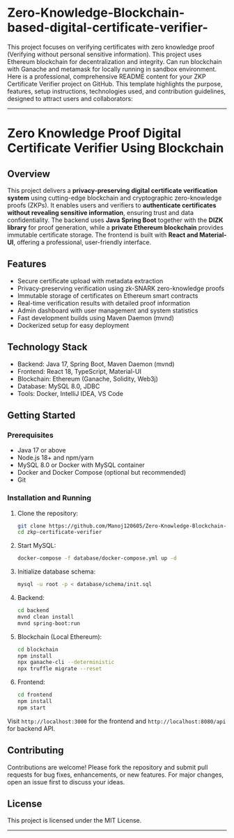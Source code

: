 # Zero-Knowledge-Blockchain-based-digital-certificate-verifier-
This project focuses on verifying certificates with zero knowledge proof (Verifying without personal sensitive information). This project uses Ethereum blockchain for decentralization and integrity. Can run blockchain with Ganache and metamask for locally running in sandbox environment.
Here is a professional, comprehensive README content for your ZKP Certificate Verifier project on GitHub. This template highlights the purpose, features, setup instructions, technologies used, and contribution guidelines, designed to attract users and collaborators:

***

# Zero Knowledge Proof Digital Certificate Verifier Using Blockchain

## Overview

This project delivers a **privacy-preserving digital certificate verification system** using cutting-edge blockchain and cryptographic zero-knowledge proofs (ZKPs). It enables users and verifiers to **authenticate certificates without revealing sensitive information**, ensuring trust and data confidentiality. The backend uses **Java Spring Boot** together with the **DIZK library** for proof generation, while a **private Ethereum blockchain** provides immutable certificate storage. The frontend is built with **React and Material-UI**, offering a professional, user-friendly interface.

## Features

- Secure certificate upload with metadata extraction  
- Privacy-preserving verification using zk-SNARK zero-knowledge proofs  
- Immutable storage of certificates on Ethereum smart contracts  
- Real-time verification results with detailed proof information  
- Admin dashboard with user management and system statistics  
- Fast development builds using Maven Daemon (mvnd)  
- Dockerized setup for easy deployment

## Technology Stack

- Backend: Java 17, Spring Boot, Maven Daemon (mvnd)  
- Frontend: React 18, TypeScript, Material-UI  
- Blockchain: Ethereum (Ganache, Solidity, Web3j)  
- Database: MySQL 8.0, JDBC  
- Tools: Docker, IntelliJ IDEA, VS Code

## Getting Started

### Prerequisites

- Java 17 or above  
- Node.js 18+ and npm/yarn  
- MySQL 8.0 or Docker with MySQL container  
- Docker and Docker Compose (optional but recommended)  
- Git  

### Installation and Running

1. Clone the repository:  
   ```bash  
   git clone https://github.com/Manoj120605/Zero-Knowledge-Blockchain-based-digital-certificate-verifier-.git 
   cd zkp-certificate-verifier  
   ```
2. Start MySQL:  
   ```bash  
   docker-compose -f database/docker-compose.yml up -d  
   ```
3. Initialize database schema:  
   ```bash  
   mysql -u root -p < database/schema/init.sql  
   ```
4. Backend:  
   ```bash  
   cd backend  
   mvnd clean install  
   mvnd spring-boot:run  
   ```
5. Blockchain (Local Ethereum):  
   ```bash  
   cd blockchain  
   npm install  
   npx ganache-cli --deterministic  
   npx truffle migrate --reset  
   ```
6. Frontend:  
   ```bash  
   cd frontend  
   npm install  
   npm start  
   ```

Visit `http://localhost:3000` for the frontend and `http://localhost:8080/api` for backend API.

## Contributing

Contributions are welcome! Please fork the repository and submit pull requests for bug fixes, enhancements, or new features. For major changes, open an issue first to discuss your ideas.

## License

This project is licensed under the MIT License.

***


